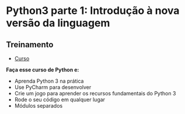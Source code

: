 # Python3 parte 1: Introdução à nova versão da linguagem

## Treinamento

- [Curso](https://cursos.alura.com.br/course/python-3-introducao-a-nova-versao-da-linguagem)

**Faça esse curso de Python e:**
- Aprenda Python 3 na prática
- Use PyCharm para desenvolver
- Crie um jogo para aprender os recursos fundamentais do Python 3
- Rode o seu código em qualquer lugar
- Módulos separados